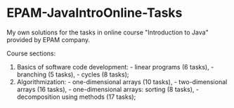 # EPAM-JavaIntroOnline-Tasks
My own solutions for the tasks in online course "Introduction to Java" provided by EPAM company.

Course sections:
  1. Basics of software code development:
    - linear programs (6 tasks),
    - branching (5 tasks),
    - cycles (8 tasks);
  2. Algorithmization:
    - one-dimensional arrays (10 tasks),
    - two-dimensional arrays (16 tasks),
    - one-dimensional arrays: sorting (8 tasks),
    - decomposition using methods (17 tasks);
